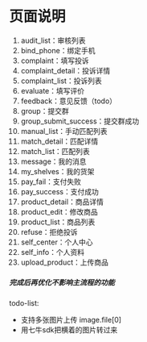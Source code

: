 # 页面说明

1. audit_list：审核列表
2. bind_phone：绑定手机
3. complaint：填写投诉
4. complaint_detail：投诉详情
5. complaint_list：投诉列表
6. evaluate：填写评价
7. feedback：意见反馈（todo）
8. group：提交群
9. group_submit_success：提交群成功
10. manual_list：手动匹配列表
11. match_detail：匹配详情
12. match_list：匹配列表
13. message：我的消息
14. my_shelves：我的货架
15. pay_fail：支付失败
16. pay_success：支付成功
17. product_detail：商品详情
18. product_edit：修改商品
19. product_list：商品列表
20. refuse：拒绝投诉
21. self_center：个人中心
22. self_info：个人资料
23. upload_product：上传商品


##### 完成后再优化不影响主流程的功能
todo-list:
- 支持多张图片上传 image.file[0]
- 用七牛sdk把横着的图片转过来
